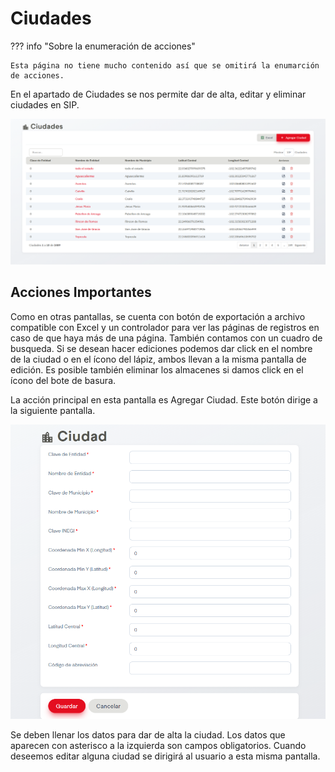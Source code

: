 # Ciudades

??? info "Sobre la enumeración de acciones"

    Esta página no tiene mucho contenido así que se omitirá la enumarción de acciones.

En el apartado de Ciudades se nos permite dar de alta, editar y eliminar ciudades en SIP.

![ciudades](../assets/ciudades.png)

## Acciones Importantes

Como en otras pantallas, se cuenta con botón de exportación a archivo compatible con Excel y un controlador para ver las páginas de registros en caso de que haya más de una página. También contamos con un cuadro de busqueda. Si se desean hacer ediciones podemos dar click en el nombre de la ciudad o en el ícono del lápiz, ambos llevan a la misma pantalla de edición. Es posible  también eliminar los almacenes si damos click en el ícono del bote de basura.

La acción principal en esta pantalla es Agregar Ciudad. Este botón dirige a la siguiente pantalla.

![agregarCiudad](../assets/agregarCiudad.png)

Se deben llenar los datos para dar de alta la ciudad. Los datos que aparecen con asterisco a la izquierda son campos obligatorios. Cuando deseemos editar alguna ciudad se dirigirá al usuario a esta misma pantalla.